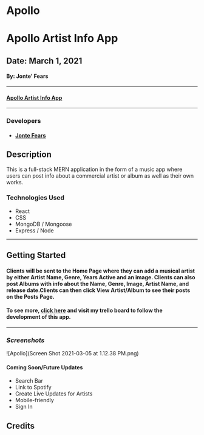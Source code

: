 # Apollo
# Apollo Artist Info App
## Date: March 1, 2021
#### By: Jonte' Fears

***

####  [Apollo Artist Info App](https://github.com/JYoung554/Apollo)

***

### Developers

* ####  [Jonte Fears](https://github.com/JYoung554)



## Description
This is a full-stack MERN application in the form of a music app where users can post info about a commercial artist or album as well as their own works. 

### Technologies Used
* React
* CSS
* MongoDB / Mongoose
* Express / Node

***

## Getting Started

#### Clients will be sent to the Home Page where they can add a musical artist by either Artist Name, Genre, Years Active and an image. Clients can also post Albums with info about the Name, Genre, Image, Artist Name, and release date.Clients can then click View Artist/Album to see their posts on the Posts Page.

#### To see more, [click here](https://trello.com/b/IqrPXsEl/apollo) and visit my trello board to follow the development of this app.

***

### ***Screenshots***

![Apollo](Screen Shot 2021-03-05 at 1.12.38 PM.png)

#### Coming Soon/Future Updates

- Search Bar
- Link to Spotify
- Create Live Updates for Artists
- Mobile-friendly
- Sign In

## Credits

